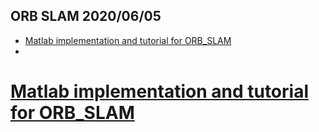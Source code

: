 ORB SLAM 
2020/06/05
---
- [Matlab implementation and tutorial for ORB_SLAM](#matlab-implementation-and-tutorial-for-orb_slam)
- [](#)

# [Matlab implementation and tutorial for ORB_SLAM](https://www.mathworks.com/help/vision/examples/monocular-visual-simultaneous-localization-and-mapping.html)

# 